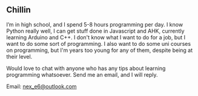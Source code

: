 ## Chillin

I’m in high school, and I spend 5-8 hours programming per day. I know Python really well, I can get stuff done in Javascript and AHK, currently learning Arduino and C++. I don't know what I want to do for a job, but I want to do some sort of programming. I also want to do some uni courses on programming, but I'm years too young for any of them, despite being at their level.

Would love to chat with anyone who has any tips about learning programming whatsoever. Send me an email, and I will reply.

Email: [nex_e6@outlook.com](mailto:nex_e6@outlook.com)
